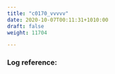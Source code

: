 ```yaml
---
title: "c0170_vvvvv"
date: 2020-10-07T00:11:31+1010:00
draft: false
weight: 11704

---
```


### Log reference: <no value>

```

